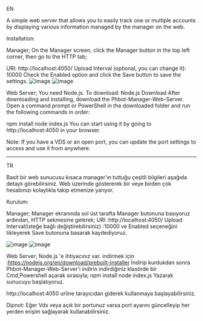 EN

A simple web server that allows you to easily track one or multiple accounts by displaying various information managed by the manager on the web.

Installation:

Manager;
On the Manager screen, click the Manager button in the top left corner, then go to the HTTP tab;

URI: http://localhost:4050/
Upload Interval (optional, you can change it): 10000
Check the Enabled option and click the Save button to save the settings.
![image](https://github.com/user-attachments/assets/2b485b7b-4087-4a0c-825a-c82fcc4477db)
![image](https://github.com/user-attachments/assets/14026a1b-2f63-4f83-b90b-cc760012a180)

Web Server;
You need Node.js. To download: Node.js Download
After downloading and installing, download the Phbot-Manager-Web-Server. Open a command prompt or PowerShell in the downloaded folder and run the following commands in order:

npm install
node index.js
You can start using it by going to http://localhost:4050 in your browser.

Note: If you have a VDS or an open port, you can update the port settings to access and use it from anywhere.

--------------------------------------------------------------------------------------------------------------------------

TR

Basit bir web sunucusu kısaca manager'ın tuttuğu çeşitli bilgileri aşağıda detaylı görebilirsiniz. Web üzerinde göstererek bir veye birden çok hesabınızı kolaylıkla takip etmenize yarıyor.

Kurulum:

Manager;
Manager ekranında sol üst tarafta Manager butonuna basıyoruz ardından, HTTP sekmesine gelerek;
URI :http://localhost:4050/
Upload Interval(isteğe bağlı değiştirebilirsiniz) :10000
ve Enabled seçeneğini tikleyerek Save butonuna basarak kaydediyoruz.

![image](https://github.com/user-attachments/assets/2b485b7b-4087-4a0c-825a-c82fcc4477db)
![image](https://github.com/user-attachments/assets/14026a1b-2f63-4f83-b90b-cc760012a180)


Web Server;
Node.js 'e ihtiyacınız var. indirmek için :https://nodejs.org/en/download/prebuilt-installer
İndirip kurdukdan sonra Phbot-Manager-Web-Server'i indirin indirdiğiniz klasörde bir Cmd,Powershell açarak sırasıyla;
npm install
node index.js
Yazarak sunucuyu başlatıyoruz.

http://localhost:4050 urline tarayıcıdan giderek kullanmaya başlayabilirsiniz.

Dipnot: Eğer Vds veya açık bir portunuz varsa port ayarını güncelleyip her yerden erişim sağlayarak kullanabilirsiniz.


